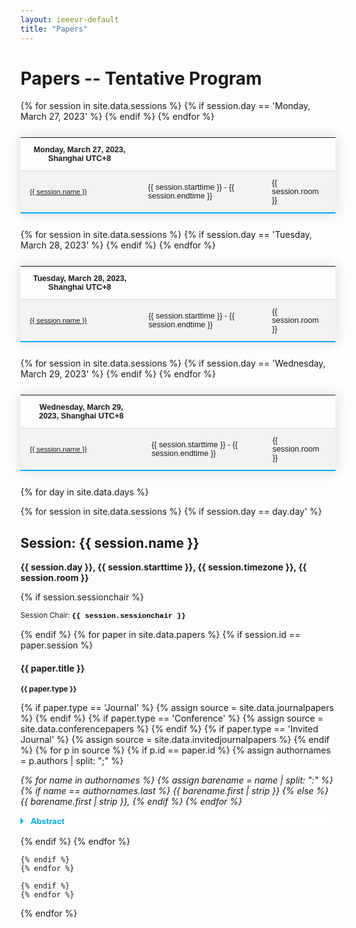 ```yaml
---
layout: ieeevr-default
title: "Papers"
---
```


<style>
    .styled-table {
        border-collapse: collapse;
        margin: 25px 0;
        font-size: 0.9em;
        font-family: sans-serif;
        /*min-width: 400px;*/
        box-shadow: 0 0 20px rgba(0, 0, 0, 0.15);
        display: table;
    }

    .styled-table thead tr {
        background-color: #00aeef;
        color: #ffffff;
        text-align: left;
    }

    .styled-table th,
    .styled-table td {
        padding: 12px 15px;
    }

    .styled-table tbody tr {
        border-bottom: 1px solid #dddddd;
    }

    .styled-table tbody tr:nth-of-type(even) {
        background-color: #f3f3f3;
    }

    .styled-table tbody tr:last-of-type {
        border-bottom: 2px solid #00aeef;
    }

    .styled-table tbody tr.active-row {
        font-weight: bold;
        color: #00aeef;
    }

    /* Collapsible */
    input[type='checkbox'] {
        display: none;
    }

    .wrap-collabsible {
        margin: 1rem 0;
    }

    .lbl-toggle {
        display: block;
        font-weight: bold;
        /* font-family: monospace; */
        font-size: 0.8rem;
        text-align: left;
        padding: 0rem;
        color: #00aeef;
        background: #ffffff;
        cursor: pointer;
        border-radius: 7px;
        transition: all 0.25s ease-out;
    }

    .lbl-toggle:hover {
        /*color: #FFF;*/
    }

    .lbl-toggle::before {
        content: ' ';
        display: inline-block;
        border-top: 5px solid transparent;
        border-bottom: 5px solid transparent;
        border-left: 5px solid currentColor;
        vertical-align: middle;
        margin-right: .7rem;
        transform: translateY(-2px);
        transition: transform .2s ease-out;
    }

    .toggle:checked+.lbl-toggle::before {
        transform: rotate(90deg) translateX(-3px);
    }

    .collapsible-content {
        max-height: 0px;
        overflow: hidden;
        transition: max-height .25s ease-in-out;
    }

    .toggle:checked+.lbl-toggle+.collapsible-content {
        max-height: 1500px;
    }

    .toggle:checked+.lbl-toggle {
        border-bottom-right-radius: 0;
        border-bottom-left-radius: 0;
    }

    .collapsible-content .content-inner {
        background: white;
        /* rgba(0, 105, 255, .2);*/
        border-bottom: 1px solid white;
        border-bottom-left-radius: 7px;
        border-bottom-right-radius: 7px;
        padding: .5rem 1rem;
    }

    .collapsible-content p {
        margin-bottom: 0;
    }

</style>

<h1>Papers -- Tentative Program</h1>

<div>
    <table class="styled-table" style="font-size: 0.9em; ">
        <tr>
            <th>Monday, March 27, 2023, Shanghai UTC+8</th>
            <th></th>
        </tr>
        {% for session in site.data.sessions %}
        {% if session.day == 'Monday, March 27, 2023' %}
        <tr>
            <td style="font-size: 0.9em;"><a href="#{{ session.id }}">{{ session.name }}</a></td>
            <td>{{ session.starttime }} - {{ session.endtime }}</td>
            <td>{{ session.room }}</td>
        </tr>
        {% endif %}
        {% endfor %}
    </table>
</div>
<div>
    <table class="styled-table" style="font-size: 0.9em; ">
        <tr>
            <th>Tuesday, March 28, 2023, Shanghai UTC+8</th>
            <th></th>
        </tr>
        {% for session in site.data.sessions %}
        {% if session.day == 'Tuesday, March 28, 2023' %}
        <tr>
            <td style="font-size: 0.9em;"><a href="#{{ session.id }}">{{ session.name }}</a></td>
            <td>{{ session.starttime }} - {{ session.endtime }}</td>
            <td>{{ session.room }}</td>
        </tr>
        {% endif %}
        {% endfor %}
    </table>
</div>
<div>
    <table class="styled-table" style="font-size: 0.9em; ">
        <tr>
            <th>Wednesday, March 29, 2023, Shanghai UTC+8</th>
            <th></th>
        </tr>
        {% for session in site.data.sessions %}
        {% if session.day == 'Wednesday, March 29, 2023' %}
        <tr>
            <td style="font-size: 0.9em;"><a href="#{{ session.id }}">{{ session.name }}</a></td>
            <td>{{ session.starttime }} - {{ session.endtime }}</td>
            <td>{{ session.room }}</td>
        </tr>
        {% endif %}
        {% endfor %}
    </table>
</div>

<!-- 
INVITED MISSING
-->


{% for day in site.data.days %}
<div>
    {% for session in site.data.sessions %}
    {% if session.day == day.day' %}
    <h2 id="{{ session.id }}">Session: {{ session.name }}</h2>
    <p><strong>{{ session.day }}, {{ session.starttime }}, {{ session.timezone }}, {{ session.room }}</strong></p>
    {% if session.sessionchair %}
    <p><small>Session Chair: <b style="font-family: 'Courier New', monospace; color: black;">{{ session.sessionchair }}</b></small></p>
    {% endif %}
    <!--
    {% for event in site.data.events %}
    {% if event.id == session.id %}
    {% if event.location %}
    <div class="notice--info" style="background-color: $theme-yellow ! important; color: $theme-text ! important;">
        <strong style="padding-bottom: 5px;">Take me to the event:</strong>
        <p>
            <strong style="color: black;">Virbela Location:</strong> {{ event.location }} (<a href="/2021/attend/virbela-instructions/#map">MAP</a>)
            {% if event.stream-url %}
            <br />
            {% if event.aindanaoaconteceu %}
            <strong style="color: black;">Watch video stream live:</strong> <a href="{{ event.stream-url }}" target="_blank">HERE</a>
            {% else %}
            <strong style="color: black;">Watch the recorded video stream:</strong> <a href="{{ event.stream-url }}" target="_blank">HERE</a>
            {% endif %}
            {% endif %}
            {% if event.discordurl %}
            <br />
            <strong style="color: black;">Discord Channel:</strong> <a href="https://{{ event.discordurl }}" target="_blank">Open in Browser</a>, <a href="discord://{{ event.discordurl }}">Open in App</a> (Participants only)
            {% endif %}
            {% endif %}
        </p>
    </div>
    {% endif %}
    {% endfor %}
    -->
    {% for paper in site.data.papers %}
    {% if session.id == paper.session %}
    <h4 id="{{ paper.id }}">{{ paper.title }}</h4>
    <p><strong><small>{{ paper.type }}</small></strong></p>
    {% if paper.type == 'Journal' %}
    {% assign source = site.data.journalpapers %}
    {% endif %}
    {% if paper.type == 'Conference' %}
    {% assign source = site.data.conferencepapers %}
    {% endif %}
    {% if paper.type == 'Invited Journal' %}
    {% assign source = site.data.invitedjournalpapers %}
    {% endif %}
    {% for p in source %}
    {% if p.id == paper.id %}
    {% assign authornames = p.authors | split: ";" %}
    <p><i>
    {% for name in authornames %}
    {% assign barename = name | split: ":" %}
    {% if name == authornames.last %}
    {{ barename.first | strip }}
    {% else %}
    {{ barename.first | strip }}, 
    {% endif %}
    {% endfor %}
    </i></p>
    <div id="{{ paper.id }}" class="wrap-collabsible"> <input id="collapsible{{ paper.id }}" class="toggle" type="checkbox"> <label for="collapsible{{ paper.id }}" class="lbl-toggle">Abstract</label>
        <div class="collapsible-content">
            <div class="content-inner">
                <p>{{ p.abstract }}</p>
            </div>
        </div>
    </div>
    {% endif %}
    {% endfor %}

    {% endif %}
    {% endfor %}

    {% endif %}
    {% endfor %}
</div>
{% endfor %}




<!--
<div id="S1">
    {% for session in site.data.sessions %}
    {% if session.id == 'S1' %}
    <h2>{{ session.name }}: {{ session.title }}</h2>
    {% endif %}
    {% endfor %}

    {% for paper in site.data.papers %}
    {% if paper.session == 'S1' %}

    <div>
        {% for demo in site.data.demos %}

        <h3 id="{{ paper.id }}">{{ paper.title }}</h3>
        <p><i>{{ paper.authors }}</i></p>
        <div id="{{ paper.id }}" class="wrap-collabsible"> <input id="collapsible{{ paper.id }}" class="toggle" type="checkbox"> <label for="collapsible{{ paper.id }}" class="lbl-toggle">Abstract</label>
            <div class="collapsible-content">
                <div class="content-inner">
                    <p>{{ paper.abstract }}</p>
                </div>
            </div>
        </div>
        {% endfor %}
    </div>

    {% endif %}
    {% endfor %}
</div>
-->
